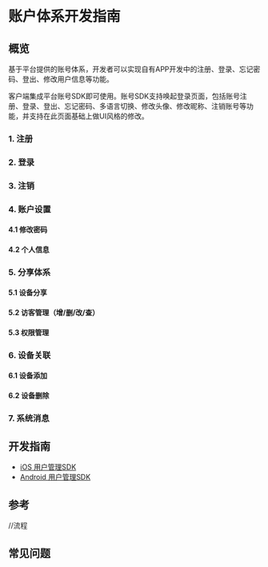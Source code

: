 # 账户体系开发指南

## 概览

​        基于平台提供的账号体系，开发者可以实现自有APP开发中的注册、登录、忘记密码、登出、修改用户信息等功能。

​        客户端集成平台账号SDK即可使用。账号SDK支持唤起登录页面，包括账号注册、登录、登出、忘记密码、多语言切换、修改头像、修改昵称、注销账号等功能，并支持在此页面基础上做UI风格的修改。 

### 	1. 注册

### 	2. 登录

### 	3. 注销

### 	4. 账户设置
#### 	4.1 修改密码
#### 	4.2 个人信息

### 	5. 分享体系
#### 	5.1 设备分享
#### 	5.2 访客管理（增/删/改/查）
####  5.3 权限管理

###   6. 设备关联
####  6.1 设备添加
####  6.2 设备删除

###   7. 系统消息

## 开发指南
* [iOS 用户管理SDK](ios/用户管理.md)
* [Android 用户管理SDK](Android/用户管理.md)

## 参考
//流程

## 常见问题

